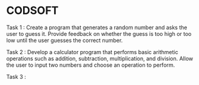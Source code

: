 # CODSOFT
Task 1 : Create a program that generates a random number and asks the user to guess it. Provide feedback on whether the guess is too
          high or too low until the user guesses the correct number.

Task 2 : Develop a calculator program that performs basic arithmetic
          operations such as addition, subtraction, multiplication, and
          division. Allow the user to input two numbers and choose an
          operation to perform.

Task 3 : 

